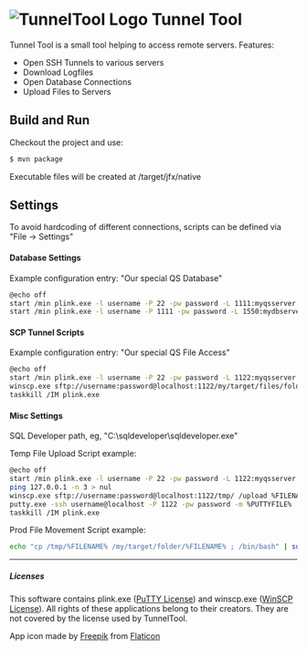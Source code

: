 # ![][logo] Tunnel Tool

Tunnel Tool is a small tool helping to access remote servers. Features:

  - Open SSH Tunnels to various servers
  - Download Logfiles
  - Open Database Connections
  - Upload Files to Servers
  
## Build and Run
Checkout the project and use:
```sh
$ mvn package
```
Executable files will be created at /target/jfx/native

## Settings
To avoid hardcoding of different connections, scripts can be defined via "File -> Settings"
#### Database Settings
Example configuration entry: "Our special QS Database"
```sh
@echo off
start /min plink.exe -l username -P 22 -pw password -L 1111:myqsserver:22 testserverbetween
start /min plink.exe -l username -P 1111 -pw password -L 1550:mydbserver:1560 localhost
```
 
#### SCP Tunnel Scripts
Example configuration entry: "Our special QS File Access"
```sh
@echo off
start /min plink.exe -l username -P 22 -pw password -L 1122:myqsserver:22 testserverbetween
winscp.exe sftp://username:password@localhost:1122/my/target/files/folder/
taskkill /IM plink.exe
 ```
 
#### Misc Settings
SQL Developer path, eg, "C:\sqldeveloper\sqldeveloper.exe"

Temp File Upload Script example:
```sh
@echo off
start /min plink.exe -l username -P 22 -pw password -L 1122:myqsserver:22 testserverbetween
ping 127.0.0.1 -n 3 > nul
winscp.exe sftp://username:password@localhost:1122/tmp/ /upload %FILENAME%
putty.exe -ssh username@localhost -P 1122 -pw password -m %PUTTYFILE%
taskkill /IM plink.exe
```

Prod File Movement Script example:
```sh
echo "cp /tmp/%FILENAME% /my/target/folder/%FILENAME% ; /bin/bash" | sudo /bin/su - userToUse
```

___
##### Licenses
   This software contains plink.exe ([PuTTY License]) and winscp.exe ([WinSCP License]). 
   All rights of these applications belong to their creators. 
   They are not covered by the license used by TunnelTool.
   
   App icon made by [Freepik] from [Flaticon]


[logo]: https://raw.githubusercontent.com/DaHu4wA/tunneltool/master/src/main/resources/appicon48.png "TunnelTool Logo"

[PuTTY License]: <http://www.chiark.greenend.org.uk/~sgtatham/putty/licence.html>
[WinSCP License]: <https://winscp.net/eng/docs/license>
[Freepik]: <http://www.freepik.com>
[Flaticon]: <http://www.flaticon.com>

